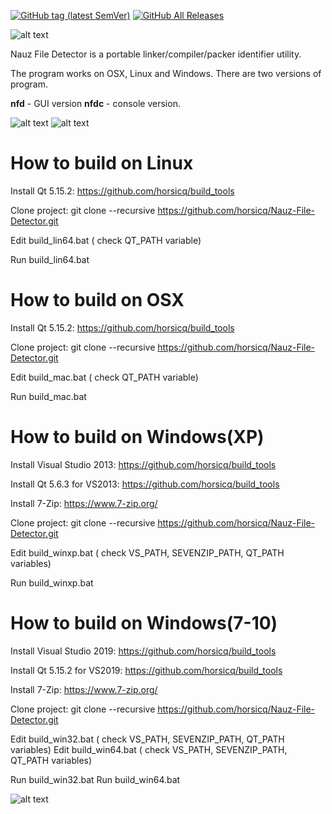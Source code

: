 [![GitHub tag (latest SemVer)](https://img.shields.io/github/tag/horsicq/Nauz-File-Detector.svg)](https://github.com/horsicq/Nauz-File-Detector/releases)
[![GitHub All Releases](https://img.shields.io/github/downloads/horsicq/Nauz-File-Detector/total.svg)](https://github.com/horsicq/Nauz-File-Detector/releases)

![alt text](https://github.com/horsicq/Nauz-File-Detector/blob/master/mascots/0.05.jpg "Mascot")

Nauz File Detector is a portable linker/compiler/packer identifier utility.

The program works on OSX, Linux and Windows.
There are two versions of  program.

**nfd** - GUI version
**nfdc** - console version.

![alt text](https://github.com/horsicq/Nauz-File-Detector/blob/master/screenshot_gui.jpg "Screenshot gui")
![alt text](https://github.com/horsicq/Nauz-File-Detector/blob/master/screenshot_console.jpg "Screenshot console")

How to build on Linux
=======

Install Qt 5.15.2: https://github.com/horsicq/build_tools

Clone project: git clone --recursive https://github.com/horsicq/Nauz-File-Detector.git

Edit build_lin64.bat ( check QT_PATH variable)

Run build_lin64.bat

How to build on OSX
=======

Install Qt 5.15.2: https://github.com/horsicq/build_tools

Clone project: git clone --recursive https://github.com/horsicq/Nauz-File-Detector.git

Edit build_mac.bat ( check QT_PATH variable)

Run build_mac.bat

How to build on Windows(XP)
=======

Install Visual Studio 2013: https://github.com/horsicq/build_tools

Install Qt 5.6.3 for VS2013: https://github.com/horsicq/build_tools

Install 7-Zip: https://www.7-zip.org/

Clone project: git clone --recursive https://github.com/horsicq/Nauz-File-Detector.git

Edit build_winxp.bat ( check VS_PATH,  SEVENZIP_PATH, QT_PATH variables)

Run build_winxp.bat

How to build on Windows(7-10)
=======

Install Visual Studio 2019: https://github.com/horsicq/build_tools

Install Qt 5.15.2 for VS2019: https://github.com/horsicq/build_tools

Install 7-Zip: https://www.7-zip.org/

Clone project: git clone --recursive https://github.com/horsicq/Nauz-File-Detector.git

Edit build_win32.bat ( check VS_PATH,  SEVENZIP_PATH, QT_PATH variables)
Edit build_win64.bat ( check VS_PATH,  SEVENZIP_PATH, QT_PATH variables)

Run build_win32.bat
Run build_win64.bat

![alt text](https://github.com/horsicq/Nauz-File-Detector/blob/master/mascots/nfd.jpg "Mascot")


